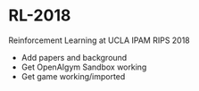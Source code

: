 # RL-2018
Reinforcement Learning at UCLA IPAM RIPS 2018

* Add papers and background
* Get OpenAIgym Sandbox working
* Get game working/imported
